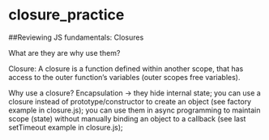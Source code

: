 # closure_practice

##Reviewing JS fundamentals: Closures

What are they are why use them?

Closure: A closure is a function defined within another scope, that has access to the outer function’s variables (outer scopes free variables).


Why use a closure?
Encapsulation ->
they hide internal state;
you can use a closure instead of prototype/constructor to create an object (see factory example in closure.js);
you can use them in async programming to maintain scope (state) without manually binding an object to a callback (see last setTimeout example in closure.js);
